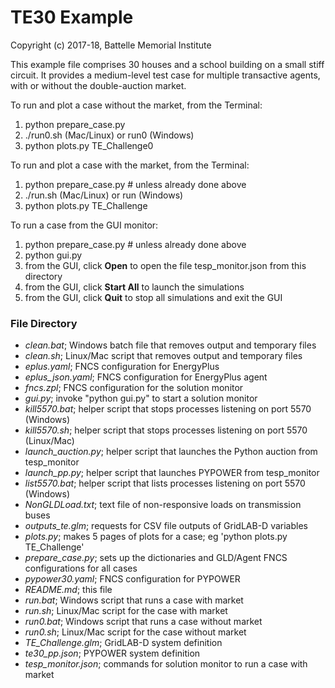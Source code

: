 # TE30 Example

Copyright (c) 2017-18, Battelle Memorial Institute

This example file comprises 30 houses and a school building on a small
stiff circuit. It provides a medium-level test case for multiple transactive
agents, with or without the double-auction market.

To run and plot a case without the market, from the Terminal:

1. python prepare_case.py
2. ./run0.sh (Mac/Linux) or run0 (Windows)
3. python plots.py TE_Challenge0

To run and plot a case with the market, from the Terminal:

1. python prepare_case.py  # unless already done above
2. ./run.sh (Mac/Linux) or run (Windows) 
3. python plots.py TE_Challenge

To run a case from the GUI monitor:

1. python prepare_case.py  # unless already done above
2. python gui.py
3. from the GUI, click **Open** to open the file tesp_monitor.json from this directory
4. from the GUI, click **Start All** to launch the simulations
5. from the GUI, click **Quit** to stop all simulations and exit the GUI

### File Directory

- *clean.bat*; Windows batch file that removes output and temporary files
- *clean.sh*; Linux/Mac script that removes output and temporary files
- *eplus.yaml*; FNCS configuration for EnergyPlus
- *eplus_json.yaml*; FNCS configuration for EnergyPlus agent
- *fncs.zpl*; FNCS configuration for the solution monitor
- *gui.py*; invoke "python gui.py" to start a solution monitor
- *kill5570.bat*; helper script that stops processes listening on port 5570 (Windows)
- *kill5570.sh*; helper script that stops processes listening on port 5570 (Linux/Mac)
- *launch_auction.py*; helper script that launches the Python auction from tesp_monitor
- *launch_pp.py*; helper script that launches PYPOWER from tesp_monitor
- *list5570.bat*; helper script that lists processes listening on port 5570 (Windows)
- *NonGLDLoad.txt*; text file of non-responsive loads on transmission buses
- *outputs_te.glm*; requests for CSV file outputs of GridLAB-D variables
- *plots.py*; makes 5 pages of plots for a case; eg 'python plots.py TE_Challenge'
- *prepare_case.py*; sets up the dictionaries and GLD/Agent FNCS configurations for all cases
- *pypower30.yaml*; FNCS configuration for PYPOWER
- *README.md*; this file
- *run.bat*; Windows script that runs a case with market
- *run.sh*; Linux/Mac script for the case with market
- *run0.bat*; Windows script that runs a case without market
- *run0.sh*; Linux/Mac script for the case without market
- *TE_Challenge.glm*; GridLAB-D system definition
- *te30_pp.json*; PYPOWER system definition
- *tesp_monitor.json*; commands for solution monitor to run a case with market

